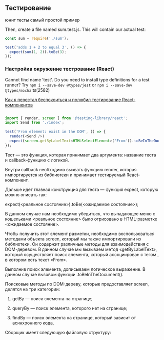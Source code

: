 

## Тестирование
юнит тесты самый простой пример

Then, create a file named sum.test.js. This will contain our actual test:

```js
const sum = require('./sum');

test('adds 1 + 2 to equal 3', () => {
  expect(sum(1, 2)).toBe(3);
});
```

### Настройка окружение тестрование (React)   

Cannot find name 'test'. Do you need to install type definitions for a test runner? Try
`npm i --save-dev @types/jest` or `npm i --save-dev @types/mocha`.ts(2582)


[Как я перестал беспокоиться и полюбил тестирование React-компонентов](https://habr.com/en/companies/elbrusbootcamp/articles/651033/)


```js

import { render, screen } from '@testing-library/react';
import Send from './index';
 
test('From element: exist in the DOM', () => {
  render(<Send />)
  expect(screen.getByLabelText<HTMLSelectElement>('From')).toBeInTheDocument();
});

```

Тест — это функция, которая принимает два аргумента: название теста и callback-функцию с логикой.

Внутри callback необходимо вызвать функцию render, которая импортируется из библиотеки и принимает тестируемый React-компонент.

Дальше идет главная конструкция для теста — функция expect, которую можно описать так:

expect(<реальное состояние>).toBe(<ожидаемое состояние>);

В данном случае нам необходимо убедиться, что выпадающее меню с кошельками <реальное состояние> было отрисовано в HTML-разметке <ожидаемое состояние>.

Чтобы получить этот элемент разметки, необходимо воспользоваться методами объекта screen, который мы также импортировали из библиотеки. Он содержит различные методы для взаимодействия с DOM-деревом. В данном случае мы вызываем метод «getByLabelText», который осуществляет поиск элемента, который ассоциирован с тегом <label>, в котором есть текст «From».

Выполнив поиск элемента, дописываем логическое выражение. В данном случае вызовом функции .toBeInTheDocument().

Поисковые методы по DOM-дереву, которые предоставляет screen, делятся на три категории: 

1. getBy — поиск элемента на странице;

2. queryBy — поиск элемента, которого нет на странице;

3. findBy — поиск элемента на странице, который зависит от асинхронного кода.


Сборщик имеет следующую файловую структуру:
